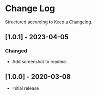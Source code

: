 # Change Log

Structured according to [Keep a Changelog](http://keepachangelog.com/).

## [1.0.1] - 2023-04-05

### Changed

- Add screenshot to readme.

## [1.0.0] - 2020-03-08

- Initial release
